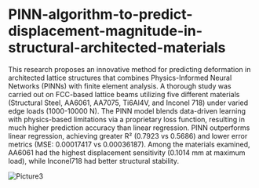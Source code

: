 # PINN-algorithm-to-predict-displacement-magnitude-in-structural-architected-materials

This research proposes an innovative method for predicting deformation in architected lattice structures that combines Physics-Informed Neural Networks (PINNs) with finite element analysis. A thorough study was carried out on FCC-based lattice beams utilizing five different materials (Structural Steel, AA6061, AA7075, Ti6Al4V, and Inconel 718) under varied edge loads (1000-10000 N). The PINN model blends data-driven learning with physics-based limitations via a proprietary loss function, resulting in much higher prediction accuracy than linear regression. PINN outperforms linear regression, achieving greater R² (0.7923 vs 0.5686) and lower error metrics (MSE: 0.00017417 vs 0.00036187). Among the materials examined, AA6061 had the highest displacement sensitivity (0.1014 mm at maximum load), while Inconel718 had better structural stability.

![Picture3](https://github.com/user-attachments/assets/ac7a6fb1-bd39-4b7a-93c4-c4ebb324796c)
